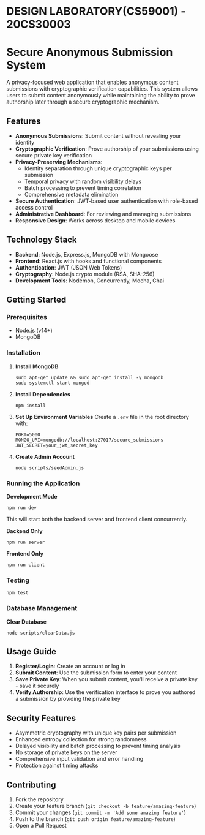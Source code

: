 # DESIGN LABORATORY(CS59001)  - 20CS30003
# Secure Anonymous Submission System

A privacy-focused web application that enables anonymous content submissions with cryptographic verification capabilities. This system allows users to submit content anonymously while maintaining the ability to prove authorship later through a secure cryptographic mechanism.

## Features

- **Anonymous Submissions**: Submit content without revealing your identity
- **Cryptographic Verification**: Prove authorship of your submissions using secure private key verification
- **Privacy-Preserving Mechanisms**:
  - Identity separation through unique cryptographic keys per submission
  - Temporal privacy with random visibility delays
  - Batch processing to prevent timing correlation
  - Comprehensive metadata elimination
- **Secure Authentication**: JWT-based user authentication with role-based access control
- **Administrative Dashboard**: For reviewing and managing submissions
- **Responsive Design**: Works across desktop and mobile devices

## Technology Stack

- **Backend**: Node.js, Express.js, MongoDB with Mongoose
- **Frontend**: React.js with hooks and functional components
- **Authentication**: JWT (JSON Web Tokens)
- **Cryptography**: Node.js crypto module (RSA, SHA-256)
- **Development Tools**: Nodemon, Concurrently, Mocha, Chai

## Getting Started

### Prerequisites

- Node.js (v14+)
- MongoDB

### Installation

1. **Install MongoDB**
   ```
   sudo apt-get update && sudo apt-get install -y mongodb
   sudo systemctl start mongod
   ```

2. **Install Dependencies**
   ```
   npm install
   ```

3. **Set Up Environment Variables**
   Create a `.env` file in the root directory with:
   ```
   PORT=5000
   MONGO_URI=mongodb://localhost:27017/secure_submissions
   JWT_SECRET=your_jwt_secret_key
   ```

4. **Create Admin Account**
   ```
   node scripts/seedAdmin.js
   ```

### Running the Application

**Development Mode**
```
npm run dev
```
This will start both the backend server and frontend client concurrently.

**Backend Only**
```
npm run server
```

**Frontend Only**
```
npm run client
```

### Testing

```
npm test
```

### Database Management

**Clear Database**
```
node scripts/clearData.js
```

## Usage Guide

1. **Register/Login**: Create an account or log in
2. **Submit Content**: Use the submission form to enter your content
3. **Save Private Key**: When you submit content, you'll receive a private key - save it securely
4. **Verify Authorship**: Use the verification interface to prove you authored a submission by providing the private key

## Security Features

- Asymmetric cryptography with unique key pairs per submission
- Enhanced entropy collection for strong randomness
- Delayed visibility and batch processing to prevent timing analysis
- No storage of private keys on the server
- Comprehensive input validation and error handling
- Protection against timing attacks

## Contributing

1. Fork the repository
2. Create your feature branch (`git checkout -b feature/amazing-feature`)
3. Commit your changes (`git commit -m 'Add some amazing feature'`)
4. Push to the branch (`git push origin feature/amazing-feature`)
5. Open a Pull Request

